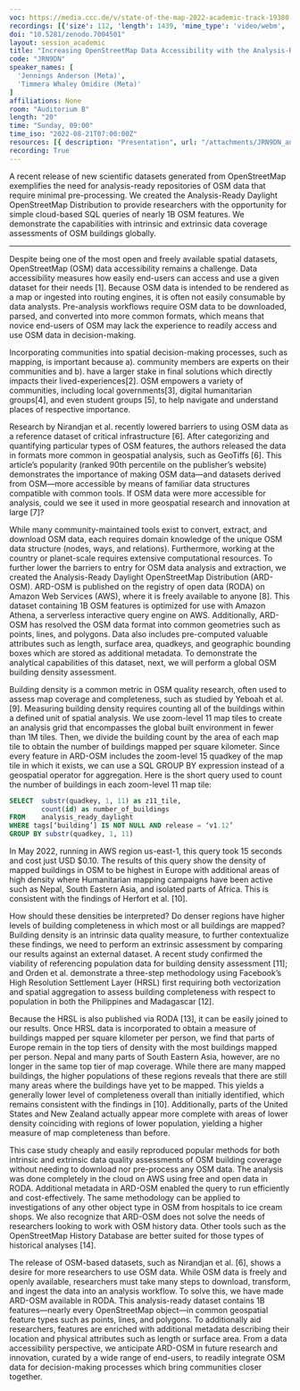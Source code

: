 ```yaml
---
voc: https://media.ccc.de/v/state-of-the-map-2022-academic-track-19380-increasing-openstreetmap-data-accessibility-with-the-analysis-ready-daylight-distribution-of-openstreetmap-a-demonstration-of-cloud-based-assessments-of-global-building-completeness
recordings: [{'size': 112, 'length': 1439, 'mime_type': 'video/webm', 'language': 'eng', 'filename': 'sotm2022-19380-eng-Increasing_OpenStreetMap_Data_Accessibility_with_the_Analysis-Ready_Daylight_Distribution_of_OpenStreetMap_A_Demonstration_of_Cloud-Based_Assessments_of_Global_Building_Completeness_webm-hd.webm', 'state': 'new', 'folder': 'webm-hd', 'high_quality': True, 'width': 1920, 'height': 1080, 'updated_at': '2022-10-06T23:18:36.221+02:00', 'recording_url': 'https://cdn.media.ccc.de/events/sotm/2022/webm-hd/sotm2022-19380-eng-Increasing_OpenStreetMap_Data_Accessibility_with_the_Analysis-Ready_Daylight_Distribution_of_OpenStreetMap_A_Demonstration_of_Cloud-Based_Assessments_of_Global_Building_Completeness_webm-hd.webm', 'url': 'https://media.ccc.de/public/recordings/62826', 'event_url': 'https://media.ccc.de/public/events/deb26ce9-1a5f-533b-974a-017b4225c69d', 'conference_url': 'https://media.ccc.de/public/conferences/sotm2022'}, {'size': 53, 'length': 1439, 'mime_type': 'video/webm', 'language': 'eng', 'filename': 'sotm2022-19380-eng-Increasing_OpenStreetMap_Data_Accessibility_with_the_Analysis-Ready_Daylight_Distribution_of_OpenStreetMap_A_Demonstration_of_Cloud-Based_Assessments_of_Global_Building_Completeness_webm-sd.webm', 'state': 'new', 'folder': 'webm-sd', 'high_quality': False, 'width': 720, 'height': 576, 'updated_at': '2022-10-06T22:44:04.629+02:00', 'recording_url': 'https://cdn.media.ccc.de/events/sotm/2022/webm-sd/sotm2022-19380-eng-Increasing_OpenStreetMap_Data_Accessibility_with_the_Analysis-Ready_Daylight_Distribution_of_OpenStreetMap_A_Demonstration_of_Cloud-Based_Assessments_of_Global_Building_Completeness_webm-sd.webm', 'url': 'https://media.ccc.de/public/recordings/62824', 'event_url': 'https://media.ccc.de/public/events/deb26ce9-1a5f-533b-974a-017b4225c69d', 'conference_url': 'https://media.ccc.de/public/conferences/sotm2022'}, {'size': 35, 'length': 1439, 'mime_type': 'video/mp4', 'language': 'eng', 'filename': 'sotm2022-19380-eng-Increasing_OpenStreetMap_Data_Accessibility_with_the_Analysis-Ready_Daylight_Distribution_of_OpenStreetMap_A_Demonstration_of_Cloud-Based_Assessments_of_Global_Building_Completeness_sd.mp4', 'state': 'new', 'folder': 'h264-sd', 'high_quality': False, 'width': 720, 'height': 576, 'updated_at': '2022-10-06T22:30:04.011+02:00', 'recording_url': 'https://cdn.media.ccc.de/events/sotm/2022/h264-sd/sotm2022-19380-eng-Increasing_OpenStreetMap_Data_Accessibility_with_the_Analysis-Ready_Daylight_Distribution_of_OpenStreetMap_A_Demonstration_of_Cloud-Based_Assessments_of_Global_Building_Completeness_sd.mp4', 'url': 'https://media.ccc.de/public/recordings/62821', 'event_url': 'https://media.ccc.de/public/events/deb26ce9-1a5f-533b-974a-017b4225c69d', 'conference_url': 'https://media.ccc.de/public/conferences/sotm2022'}, {'size': 21, 'length': 1439, 'mime_type': 'audio/mpeg', 'language': 'eng', 'filename': 'sotm2022-19380-eng-Increasing_OpenStreetMap_Data_Accessibility_with_the_Analysis-Ready_Daylight_Distribution_of_OpenStreetMap_A_Demonstration_of_Cloud-Based_Assessments_of_Global_Building_Completeness_mp3.mp3', 'state': 'new', 'folder': 'mp3', 'high_quality': False, 'width': 0, 'height': 0, 'updated_at': '2022-10-06T22:26:41.752+02:00', 'recording_url': 'https://cdn.media.ccc.de/events/sotm/2022/mp3/sotm2022-19380-eng-Increasing_OpenStreetMap_Data_Accessibility_with_the_Analysis-Ready_Daylight_Distribution_of_OpenStreetMap_A_Demonstration_of_Cloud-Based_Assessments_of_Global_Building_Completeness_mp3.mp3', 'url': 'https://media.ccc.de/public/recordings/62820', 'event_url': 'https://media.ccc.de/public/events/deb26ce9-1a5f-533b-974a-017b4225c69d', 'conference_url': 'https://media.ccc.de/public/conferences/sotm2022'}, {'size': 74, 'length': 1439, 'mime_type': 'video/mp4', 'language': 'eng', 'filename': 'sotm2022-19380-eng-Increasing_OpenStreetMap_Data_Accessibility_with_the_Analysis-Ready_Daylight_Distribution_of_OpenStreetMap_A_Demonstration_of_Cloud-Based_Assessments_of_Global_Building_Completeness_hd.mp4', 'state': 'new', 'folder': 'h264-hd', 'high_quality': True, 'width': 1920, 'height': 1080, 'updated_at': '2022-10-06T22:24:32.565+02:00', 'recording_url': 'https://cdn.media.ccc.de/events/sotm/2022/h264-hd/sotm2022-19380-eng-Increasing_OpenStreetMap_Data_Accessibility_with_the_Analysis-Ready_Daylight_Distribution_of_OpenStreetMap_A_Demonstration_of_Cloud-Based_Assessments_of_Global_Building_Completeness_hd.mp4', 'url': 'https://media.ccc.de/public/recordings/62818', 'event_url': 'https://media.ccc.de/public/events/deb26ce9-1a5f-533b-974a-017b4225c69d', 'conference_url': 'https://media.ccc.de/public/conferences/sotm2022'}]
doi: "10.5281/zenodo.7004501"
layout: session_academic
title: "Increasing OpenStreetMap Data Accessibility with the Analysis-Ready Daylight Distribution of OpenStreetMap: A Demonstration of Cloud-Based Assessments of Global Building Completeness"
code: "JRN9DN"
speaker_names: [
  'Jennings Anderson (Meta)',
  'Timmera Whaley Omidire (Meta)'
]
affiliations: None
room: "Auditorium B"
length: "20"
time: "Sunday, 09:00"
time_iso: "2022-08-21T07:00:00Z"
resources: [{ description: "Presentation", url: "/attachments/JRN9DN_anderson_omidire_sotm2_UIJNXSN.pdf" }]
recording: True
---
```


A recent release of new scientific datasets generated from OpenStreetMap exemplifies the need for analysis-ready repositories of OSM data that require minimal pre-processing. We created the  Analysis-Ready Daylight OpenStreetMap Distribution to provide researchers with the opportunity for simple cloud-based SQL queries of nearly 1B OSM features. We demonstrate the capabilities with intrinsic and extrinsic data coverage assessments of OSM buildings globally.

<hr>

Despite being one of the most open and freely available spatial datasets, OpenStreetMap (OSM) data accessibility remains a challenge. Data accessibility measures how easily end-users can access and use a given dataset for their needs [1]. Because OSM data is intended to be rendered as a map or ingested into routing engines, it is often not easily consumable by data analysts. Pre-analysis workflows require OSM data to be downloaded, parsed, and converted into more common formats, which means that novice end-users of OSM may lack the experience to readily access and use OSM data in decision-making.

Incorporating communities into spatial decision-making processes, such as mapping, is important because a). community members are experts on their communities and b). have a larger stake in final solutions which directly impacts their lived-experiences[2]. OSM empowers a variety of communities, including local governments[3], digital humanitarian groups[4], and even student groups [5], to help navigate and understand places of respective importance.

Research by Nirandjan et al. recently lowered barriers to using OSM data as a reference dataset of critical infrastructure [6]. After categorizing and quantifying particular types of OSM features, the authors released the data in formats more common in geospatial analysis, such as GeoTiffs [6]. This article’s popularity (ranked 90th percentile on the publisher’s website) demonstrates the importance of making OSM data—and datasets derived from OSM—more accessible by means of familiar data structures compatible with common tools. If OSM data were more accessible for analysis, could we see it used in more geospatial research and innovation at large [7]?

While many community-maintained tools exist to convert, extract, and download OSM data, each requires domain knowledge of the unique OSM data structure (nodes, ways, and relations). Furthermore, working at the country or planet-scale requires extensive computational resources. To further lower the barriers to entry for OSM data analysis and extraction, we created the Analysis-Ready Daylight OpenStreetMap Distribution (ARD-OSM). ARD-OSM is published on the registry of open data (RODA) on Amazon Web Services (AWS), where it is freely available to anyone [8]. This dataset containing 1B OSM features is optimized for use with Amazon Athena, a serverless interactive query engine on AWS. Additionally, ARD-OSM has  resolved the OSM data format into common geometries such as points, lines, and polygons. Data also includes pre-computed valuable attributes such as length, surface area, quadkeys, and geographic bounding boxes which are stored as additional metadata. To demonstrate the analytical capabilities of this dataset, next, we will perform a global OSM building density assessment.

Building density is a common metric in OSM quality research, often used to assess map coverage and completeness, such as studied by Yeboah et al. [9]. Measuring building density requires counting all of the buildings within a defined unit of spatial analysis. We use zoom-level 11 map tiles to create an analysis grid that encompasses the global built environment in fewer than 1M tiles. Then, we divide the building count by the area of each map tile to obtain the number of buildings mapped per square kilometer.
Since every feature in ARD-OSM includes the zoom-level 15 quadkey of the map tile in which it exists, we can use a SQL GROUP BY expression instead of a geospatial operator for aggregation. Here is the short query used to count the number of buildings in each zoom-level 11 map tile: 

```sql
SELECT 	substr(quadkey, 1, 11) as z11_tile,
	 	count(id) as number_of_buildings
FROM 	analysis_ready_daylight 
WHERE tags[‘building’] IS NOT NULL AND release = ‘v1.12’
GROUP BY substr(quadkey, 1, 11)
```
In May 2022, running in AWS region us-east-1, this query took 15 seconds and cost just USD $0.10. The results of this query show the density of mapped buildings in OSM to be highest in Europe with additional areas of high density where Humanitarian mapping campaigns have been active such as Nepal, South Eastern Asia, and isolated parts of Africa. This is consistent with the findings of Herfort et al. [10].

How should these densities be interpreted? Do denser regions have higher levels of building completeness in which most or all buildings are mapped? Building density is an intrinsic data quality measure, to further contextualize these findings, we need to perform an extrinsic assessment by comparing our results against an external dataset. A recent study confirmed the viability of referencing population data for building density assessment [11]; and Orden et al. demonstrate a three-step methodology using Facebook’s High Resolution Settlement Layer (HRSL) first requiring both vectorization and spatial aggregation to assess building completeness with respect to population in both the Philippines and Madagascar [12].

Because the HRSL is also published via RODA [13], it can be easily joined to our results. Once HRSL data is incorporated to obtain a measure of buildings mapped per square kilometer per person, we find that parts of Europe remain in the top tiers of density with the most buildings mapped per person. Nepal and many parts of South Eastern Asia, however, are no longer in the same top tier of map coverage. While there are many mapped buildings, the higher populations of these regions reveals that there are still many areas where the buildings have yet to be mapped. This yields a generally lower level of completeness overall than initially identified, which remains consistent with the findings in [10]. Additionally, parts of the United States and New Zealand actually appear more complete with areas of lower density coinciding with regions of lower population, yielding a higher measure of map completeness than before. 

This case study cheaply and easily reproduced popular methods for both intrinsic and extrinsic data quality assessments of OSM building coverage without needing to download nor pre-process any OSM data. The analysis was done completely in the cloud on AWS using free and open data in RODA. Additional metadata in ARD-OSM enabled the query to run efficiently and cost-effectively. The same methodology can be applied to investigations of any other object type in OSM from hospitals to ice cream shops. We also recognize that ARD-OSM does not solve the needs of researchers looking to work with OSM history data. Other tools such as the OpenStreetMap History Database are better suited for those types of historical analyses [14].

The release of OSM-based datasets, such as Nirandjan et al. [6], shows a desire for more researchers to  use OSM data. While OSM data is freely and openly available, researchers must take many steps to download, transform, and ingest the data into an analysis workflow. To solve this, we have made ARD-OSM available in RODA. This analysis-ready dataset contains 1B features—nearly every OpenStreetMap object—in common geospatial feature types such as points, lines, and polygons. To additionally aid researchers, features are enriched with additional metadata describing their location and physical attributes such as length or surface area. From a data accessibility perspective, we anticipate ARD-OSM in future research and innovation, curated by a wide range of end-users, to readily integrate OSM data for decision-making processes which bring communities closer together.


